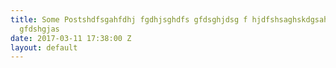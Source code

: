 ```yaml
---
title: Some Postshdfsgahfdhj fgdhjsghdfs gfdsghjdsg f hjdfshsaghskdgsahjghdfjs fdshfgjds
  gfdshgjas
date: 2017-03-11 17:38:00 Z
layout: default
---
```


